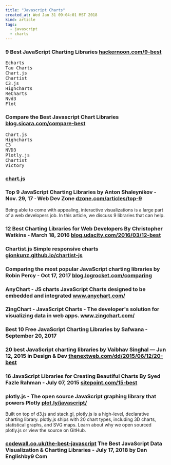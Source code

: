 ```yaml
---
title: "Javascript Charts"
created_at: Wed Jan 31 09:04:01 MST 2018
kind: article
tags:
  - javascript
  - charts
---
```


<h3>
  9 Best JavaScript Charting Libraries
  <a href="https://hackernoon.com/9-best-javascript-charting-libraries-46e7f4dc34e6" target="_blank">hackernoon.com/9-best</a>
</h3>

<pre>
Echarts
Tau Charts
Chart.js
Chartist
C3.js
Highcharts
ReCharts
Nvd3
Flot
</pre>

<h3>
  Compare the Best Javascript Chart Libraries
  <a href="https://blog.sicara.com/compare-best-javascript-chart-libraries-2017-89fbe8cb112d" target="_blank">blog.sicara.com/compare-best</a>
</h3>

<pre>
Chart.js
Highcharts
C3
NVD3
Plotly.js
Chartist
Victory
</pre>

<h3>
  <a href="http://www.chartjs.org/" target="_blank">chart.js</a>
</h3>

<h3>
  Top 9 JavaScript Charting Libraries by Anton Shaleynikov - Nov. 29, 17 · Web Dev Zone 
  <a href="https://dzone.com/articles/top-9-javascript-charting-libraries" target="_blank">dzone.com/articles/top-9</a>
</h3>

Being able to come with appealing, interactive visualizations is a large
part of a web developers job. In this article, we discuss 9 libraries
that can help.

<h3>
  12 Best Charting Libraries for Web Developers By Christopher Watkins - March 18, 2016 
  <a href="https://blog.udacity.com/2016/03/12-best-charting-libraries-for-web-developers.html" target="_blank">blog.udacity.com/2016/03/12-best</a>
</h3>

<h3>
  Chartist.js Simple responsive charts
  <a href="https://gionkunz.github.io/chartist-js/" target="_blank">gionkunz.github.io/chartist-js</a>
</h3>

<h3>
  Comparing the most popular JavaScript charting libraries by Robin Percy - Oct 17, 2017
  <a href="https://blog.logrocket.com/comparing-the-most-popular-javascript-charting-libraries-f76fbe59ffd0" target="_blank">blog.logrocket.com/comparing</a>
</h3>

<h3>
  AnyChart - JS charts JavaScript Charts designed to be embedded and integrated 
  <a href="https://www.anychart.com/" target="_blank">www.anychart.com/</a>
</h3>

<h3>
  ZingChart - JavaScript Charts - The developer's solution for visualizing data in web apps.
  <a href="https://www.zingchart.com/" target="_blank">www.zingchart.com/</a>
</h3>

<h3>
  Best 10 Free JavaScript Charting Libraries by Safwana - September 20, 2017 
  <a href="https://www.bootstrapdash.com/free-javascript-charting-libraries/" target="_blank"></a>
</h3>

<h3>
  20 best JavaScript charting libraries by Vaibhav Singhal — Jun 12, 2015 in Design & Dev
  <a href="https://thenextweb.com/dd/2015/06/12/20-best-javascript-chart-libraries/" target="_blank">thenextweb.com/dd/2015/06/12/20-best</a>
</h3>

<h3>
  16 JavaScript Libraries for Creating Beautiful Charts By Syed Fazle Rahman - July 07, 2015
  <a href="https://www.sitepoint.com/15-best-javascript-charting-libraries/" target="_blank">sitepoint.com/15-best</a>
</h3>

<h3> 
  plotly.js - The open source JavaScript graphing library that powers Plotly
  <a href="https://plot.ly/javascript/" target="_blank">plot.ly/javascript/</a>
</h3>

Built on top of d3.js and stack.gl, plotly.js is a high-level, declarative
charting library. plotly.js ships with 20 chart types, including 3D
charts, statistical graphs, and SVG maps.  Learn about why we open
sourced plotly.js or view the source on GitHub.

<h3>
  <a href="https://www.codewall.co.uk/the-best-javascript-data-visualization-charting-libraries/" target="_blank">codewall.co.uk/the-best-javascript</a>
  The Best JavaScript Data Visualization & Charting Libraries - July 17, 2018 by Dan Englishby9 Com
</h3>

<!--
html boilerplate
<a href="" target="_blank"></a>
<a name=""></a>
<img src="" width="400px">
<ul>
  <li></li>
</ul>
<pre>
</pre>
<p style="margin-bottom: 2em;"></p>
<hr style="border: 0; height: 3px; background: #333; background-image: linear-gradient(to right, #ccc, #333, #ccc);">
<pre><code>
</code></pre>
<math xmlns='http://www.w3.org/1998/Math/MathML' display='block'>
</math>
-->
